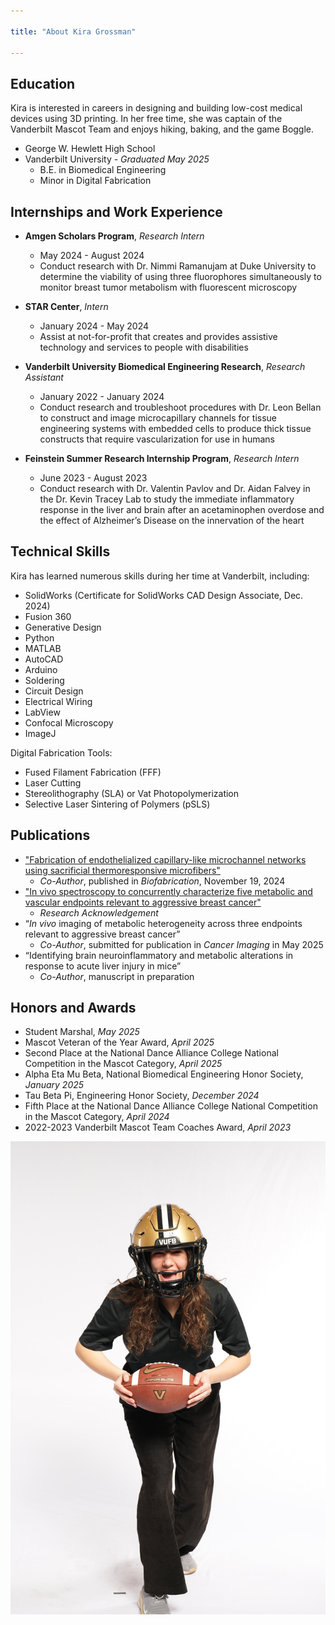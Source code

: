 ```yaml
---

title: "About Kira Grossman"

---
```


## Education

Kira is interested in careers in designing and building low-cost medical devices using 3D printing. In her free time, she was captain of the Vanderbilt Mascot Team and enjoys hiking, baking, and the game Boggle.

* George W. Hewlett High School
* Vanderbilt University - *Graduated May 2025*
  * B.E. in Biomedical Engineering
  * Minor in Digital Fabrication 

## Internships and Work Experience
* **Amgen Scholars Program**, *Research Intern*
  * May 2024 - August 2024
  * Conduct research with Dr. Nimmi Ramanujam at Duke University to determine the viability of using three fluorophores simultaneously to monitor breast tumor metabolism with fluorescent microscopy
   
* **STAR Center**, *Intern* 
  * January 2024 - May 2024
  * Assist at not-for-profit that creates and provides assistive technology and services to people with disabilities
    
* **Vanderbilt University Biomedical Engineering Research**, *Research Assistant*
  * January 2022 - January 2024
  * Conduct research and troubleshoot procedures with Dr. Leon Bellan to construct and image microcapillary channels for tissue engineering systems with embedded cells to produce thick tissue constructs that require vascularization for use in humans
   
* **Feinstein Summer Research Internship Program**, *Research Intern* 
  * June 2023 - August 2023
  * Conduct research with Dr. Valentin Pavlov and Dr. Aidan Falvey in the Dr. Kevin Tracey Lab to study the immediate inflammatory response in the liver and brain after an acetaminophen overdose and the effect of Alzheimer’s Disease on the innervation of the heart
  
## Technical Skills

Kira has learned numerous skills during her time at Vanderbilt, including: 

* SolidWorks (Certificate for SolidWorks CAD Design Associate, Dec. 2024)
* Fusion 360
* Generative Design
* Python
* MATLAB
* AutoCAD
* Arduino
* Soldering
* Circuit Design
* Electrical Wiring
* LabView
* Confocal Microscopy
* ImageJ
  
Digital Fabrication Tools:

* Fused Filament Fabrication (FFF)
* Laser Cutting
* Stereolithography (SLA) or Vat Photopolymerization
* Selective Laser Sintering of Polymers (pSLS)

## Publications 

* ["Fabrication of endothelialized capillary-like microchannel networks using sacrificial thermoresponsive microfibers"](https://iopscience.iop.org/article/10.1088/1758-5090/ad867d)
  * *Co-Author*, published in *Biofabrication*, November 19, 2024
* ["In vivo spectroscopy to concurrently characterize five metabolic and vascular endpoints relevant to aggressive breast cancer"](https://www.spiedigitallibrary.org/journals/biophotonics-discovery/volume-1/issue-2/025002/In-vivo-spectroscopy-to-concurrently-characterize-five-metabolic-and-vascular/10.1117/1.BIOS.1.2.025002.pdf)
  * *Research Acknowledgement*
* “*In vivo* imaging of metabolic heterogeneity across three endpoints relevant to aggressive breast cancer”
  * *Co-Author*, submitted for publication in *Cancer Imaging* in May 2025
* “Identifying brain neuroinflammatory and metabolic alterations in response to acute liver injury in mice”
  * *Co-Author*, manuscript in preparation
 
## Honors and Awards

* Student Marshal, *May 2025*
* Mascot Veteran of the Year Award, *April 2025*
* Second Place at the National Dance Alliance College National Competition in the Mascot Category, *April 2025*
* Alpha Eta Mu Beta, National Biomedical Engineering Honor Society, *January 2025*
* Tau Beta Pi, Engineering Honor Society, *December 2024*
* Fifth Place at the National Dance Alliance College National Competition in the Mascot Category, *April 2024*
* 2022-2023 Vanderbilt Mascot Team Coaches Award, *April 2023*
    
![Kira Grossman VUFB](/assets/img/SMJ04332.JPG)
